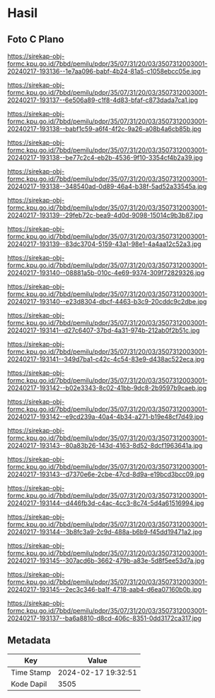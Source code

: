 # Hasil

## Foto C Plano

https://sirekap-obj-formc.kpu.go.id/7bbd/pemilu/pdpr/35/07/31/20/03/3507312003001-20240217-193136--1e7aa096-babf-4b24-81a5-c1058ebcc05e.jpg

https://sirekap-obj-formc.kpu.go.id/7bbd/pemilu/pdpr/35/07/31/20/03/3507312003001-20240217-193137--6e506a89-c1f8-4d83-bfaf-c873dada7ca1.jpg

https://sirekap-obj-formc.kpu.go.id/7bbd/pemilu/pdpr/35/07/31/20/03/3507312003001-20240217-193138--babf1c59-a6f4-4f2c-9a26-a08b4a6cb85b.jpg

https://sirekap-obj-formc.kpu.go.id/7bbd/pemilu/pdpr/35/07/31/20/03/3507312003001-20240217-193138--be77c2c4-eb2b-4536-9f10-3354cf4b2a39.jpg

https://sirekap-obj-formc.kpu.go.id/7bbd/pemilu/pdpr/35/07/31/20/03/3507312003001-20240217-193138--348540ad-0d89-46a4-b38f-5ad52a33545a.jpg

https://sirekap-obj-formc.kpu.go.id/7bbd/pemilu/pdpr/35/07/31/20/03/3507312003001-20240217-193139--29feb72c-bea9-4d0d-9098-15014c9b3b87.jpg

https://sirekap-obj-formc.kpu.go.id/7bbd/pemilu/pdpr/35/07/31/20/03/3507312003001-20240217-193139--83dc3704-5159-43a1-98e1-4a4aa12c52a3.jpg

https://sirekap-obj-formc.kpu.go.id/7bbd/pemilu/pdpr/35/07/31/20/03/3507312003001-20240217-193140--08881a5b-010c-4e69-9374-309f72829326.jpg

https://sirekap-obj-formc.kpu.go.id/7bbd/pemilu/pdpr/35/07/31/20/03/3507312003001-20240217-193140--e23d8304-dbcf-4463-b3c9-20cddc9c2dbe.jpg

https://sirekap-obj-formc.kpu.go.id/7bbd/pemilu/pdpr/35/07/31/20/03/3507312003001-20240217-193141--d27c6407-37bd-4a31-974b-212ab0f2b51c.jpg

https://sirekap-obj-formc.kpu.go.id/7bbd/pemilu/pdpr/35/07/31/20/03/3507312003001-20240217-193141--349d7ba1-c42c-4c54-83e9-d438ac522eca.jpg

https://sirekap-obj-formc.kpu.go.id/7bbd/pemilu/pdpr/35/07/31/20/03/3507312003001-20240217-193142--b02e3343-8c02-41bb-9dc8-2b9597b9caeb.jpg

https://sirekap-obj-formc.kpu.go.id/7bbd/pemilu/pdpr/35/07/31/20/03/3507312003001-20240217-193142--e9cd239a-40a4-4b34-a271-b19e48cf7d49.jpg

https://sirekap-obj-formc.kpu.go.id/7bbd/pemilu/pdpr/35/07/31/20/03/3507312003001-20240217-193143--80a83b26-143d-4163-8d52-8dcf1963641a.jpg

https://sirekap-obj-formc.kpu.go.id/7bbd/pemilu/pdpr/35/07/31/20/03/3507312003001-20240217-193143--d7370e6e-2cbe-47cd-8d9a-e19bcd3bcc09.jpg

https://sirekap-obj-formc.kpu.go.id/7bbd/pemilu/pdpr/35/07/31/20/03/3507312003001-20240217-193144--d446fb3d-c4ac-4cc3-8c74-5d4a61516994.jpg

https://sirekap-obj-formc.kpu.go.id/7bbd/pemilu/pdpr/35/07/31/20/03/3507312003001-20240217-193144--3b8fc3a9-2c9d-488a-b6b9-f45dd19471a2.jpg

https://sirekap-obj-formc.kpu.go.id/7bbd/pemilu/pdpr/35/07/31/20/03/3507312003001-20240217-193145--307acd6b-3662-479b-a83e-5d8f5ee53d7a.jpg

https://sirekap-obj-formc.kpu.go.id/7bbd/pemilu/pdpr/35/07/31/20/03/3507312003001-20240217-193145--2ec3c346-ba1f-4718-aab4-d6ea07160b0b.jpg

https://sirekap-obj-formc.kpu.go.id/7bbd/pemilu/pdpr/35/07/31/20/03/3507312003001-20240217-193137--ba6a8810-d8cd-406c-8351-0dd3172ca317.jpg


## Metadata

| Key        | Value               |
| ---------- | ------------------- |
| Time Stamp | 2024-02-17 19:32:51 |
| Kode Dapil | 3505                |



